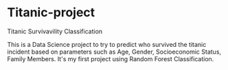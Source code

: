 # Titanic-project
 Titanic Survivavility Classification

 This is a Data Science project to try to predict who survived the titanic incident based on parameters such as Age, Gender, Socioeconomic Status, Family Members. 
 It's my first project using Random Forest Classification.

